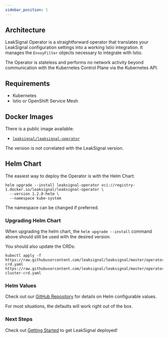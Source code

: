 ```yaml
---
sidebar_position: 1
---
```


## Architecture

LeakSignal Operator is a straightforward operator that translates your LeakSignal configuration settings into a working Istio integration. It manages the `EnvoyFilter` objects necessary to integrate with Istio.

The Operator is stateless and performs no network activity beyond communication with the Kubernetes Control Plane via the Kubernetes API.

## Requirements

* Kubernetes
* Istio or OpenShift Service Mesh

## Docker Images

There is a public image available:

* [`leaksignal/leaksignal-operator`](https://hub.docker.com/r/leaksignal/leaksignal-operator)

The version is not correlated with the LeakSignal version.

## Helm Chart

The easiest way to deploy the Operator is with the Helm Chart:

```
helm upgrade --install leaksignal-operator oci://registry-1.docker.io/leaksignal/leaksignal-operator \
  --version 1.2.0-helm \
  --namespace kube-system
```

The namespace can be changed if preferred.

### Upgrading Helm Chart

When upgrading the helm chart, the `helm upgrade --install` command above should still be used with the desired version.

You should also update the CRDs:
```
kubectl apply -f https://raw.githubusercontent.com/leaksignal/leaksignal/master/operator_helm/crds/leaksignal-crd.yaml https://raw.githubusercontent.com/leaksignal/leaksignal/master/operator_helm/crds/leaksignal-cluster-crd.yaml
```

### Helm Values

Check out our [GitHub Repository](https://github.com/leaksignal/leaksignal/tree/master/operator_helm) for details on Helm configurable values.

For most situations, the defaults will work right out of the box.

### Next Steps

Check out [Getting Started](./Getting%20Started) to get LeakSignal deployed!